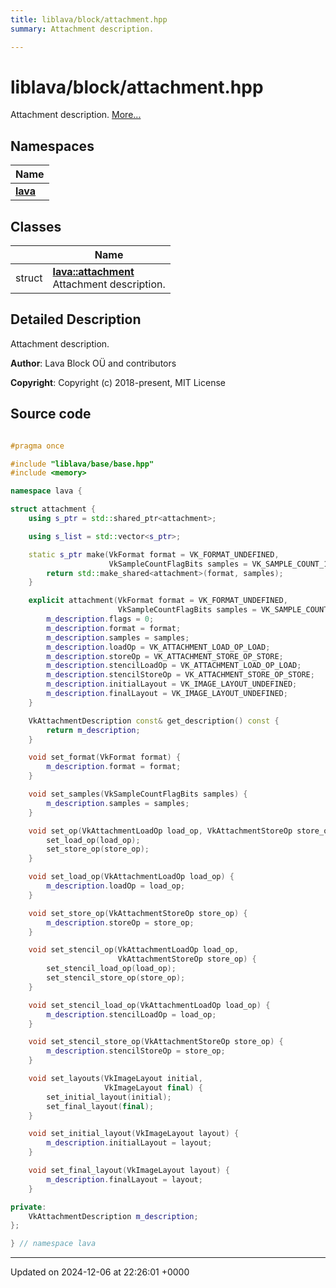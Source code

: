 ```yaml
---
title: liblava/block/attachment.hpp
summary: Attachment description. 

---
```


# liblava/block/attachment.hpp

Attachment description.  [More...](#detailed-description)

## Namespaces

| Name           |
| -------------- |
| **[lava](/_doxybook/Namespaces/namespacelava.md)**  |

## Classes

|                | Name           |
| -------------- | -------------- |
| struct | **[lava::attachment](/_doxybook/Classes/structlava_1_1attachment.md)** <br>Attachment description.  |

## Detailed Description

Attachment description. 

**Author**: Lava Block OÜ and contributors 

**Copyright**: Copyright (c) 2018-present, MIT License 



## Source code

```cpp

#pragma once

#include "liblava/base/base.hpp"
#include <memory>

namespace lava {

struct attachment {
    using s_ptr = std::shared_ptr<attachment>;

    using s_list = std::vector<s_ptr>;

    static s_ptr make(VkFormat format = VK_FORMAT_UNDEFINED,
                      VkSampleCountFlagBits samples = VK_SAMPLE_COUNT_1_BIT) {
        return std::make_shared<attachment>(format, samples);
    }

    explicit attachment(VkFormat format = VK_FORMAT_UNDEFINED,
                        VkSampleCountFlagBits samples = VK_SAMPLE_COUNT_1_BIT) {
        m_description.flags = 0;
        m_description.format = format;
        m_description.samples = samples;
        m_description.loadOp = VK_ATTACHMENT_LOAD_OP_LOAD;
        m_description.storeOp = VK_ATTACHMENT_STORE_OP_STORE;
        m_description.stencilLoadOp = VK_ATTACHMENT_LOAD_OP_LOAD;
        m_description.stencilStoreOp = VK_ATTACHMENT_STORE_OP_STORE;
        m_description.initialLayout = VK_IMAGE_LAYOUT_UNDEFINED;
        m_description.finalLayout = VK_IMAGE_LAYOUT_UNDEFINED;
    }

    VkAttachmentDescription const& get_description() const {
        return m_description;
    }

    void set_format(VkFormat format) {
        m_description.format = format;
    }

    void set_samples(VkSampleCountFlagBits samples) {
        m_description.samples = samples;
    }

    void set_op(VkAttachmentLoadOp load_op, VkAttachmentStoreOp store_op) {
        set_load_op(load_op);
        set_store_op(store_op);
    }

    void set_load_op(VkAttachmentLoadOp load_op) {
        m_description.loadOp = load_op;
    }

    void set_store_op(VkAttachmentStoreOp store_op) {
        m_description.storeOp = store_op;
    }

    void set_stencil_op(VkAttachmentLoadOp load_op,
                        VkAttachmentStoreOp store_op) {
        set_stencil_load_op(load_op);
        set_stencil_store_op(store_op);
    }

    void set_stencil_load_op(VkAttachmentLoadOp load_op) {
        m_description.stencilLoadOp = load_op;
    }

    void set_stencil_store_op(VkAttachmentStoreOp store_op) {
        m_description.stencilStoreOp = store_op;
    }

    void set_layouts(VkImageLayout initial,
                     VkImageLayout final) {
        set_initial_layout(initial);
        set_final_layout(final);
    }

    void set_initial_layout(VkImageLayout layout) {
        m_description.initialLayout = layout;
    }

    void set_final_layout(VkImageLayout layout) {
        m_description.finalLayout = layout;
    }

private:
    VkAttachmentDescription m_description;
};

} // namespace lava
```


-------------------------------

Updated on 2024-12-06 at 22:26:01 +0000
